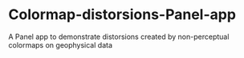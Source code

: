 # Colormap-distorsions-Panel-app
A Panel app to demonstrate distorsions created by non-perceptual colormaps on geophysical data
